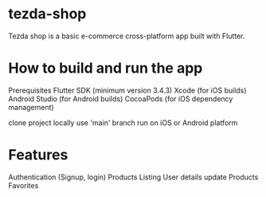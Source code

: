 # tezda-shop

Tezda shop is a basic e-commerce cross-platform app built with Flutter.

# How to build and run the app
Prerequisites
Flutter SDK (minimum version 3.4.3)
Xcode (for iOS builds)
Android Studio (for Android builds)
CocoaPods (for iOS dependency management)

clone project locally
use 'main' branch
run on iOS or Android platform


# Features
Authentication (Signup, login)
Products Listing
User details update
Products Favorites


